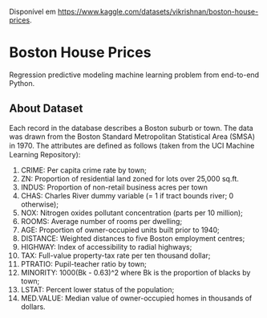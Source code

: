 Disponível em https://www.kaggle.com/datasets/vikrishnan/boston-house-prices.

# Boston House Prices
Regression predictive modeling machine learning problem from end-to-end Python.

## About Dataset

Each record in the database describes a Boston suburb or town. The data was drawn from the Boston Standard Metropolitan Statistical Area (SMSA) in 1970. The attributes are deﬁned as follows (taken from the UCI Machine Learning Repository):

1. CRIME: Per capita crime rate by town;
2. ZN: Proportion of residential land zoned for lots over 25,000 sq.ft.
3. INDUS: Proportion of non-retail business acres per town
4. CHAS: Charles River dummy variable (= 1 if tract bounds river; 0 otherwise);
5. NOX: Nitrogen oxides pollutant concentration (parts per 10 million);
6. ROOMS: Average number of rooms per dwelling;
7. AGE: Proportion of owner-occupied units built prior to 1940;
8. DISTANCE: Weighted distances to five Boston employment centres;
9. HIGHWAY: Index of accessibility to radial highways;
10. TAX: Full-value property-tax rate per ten thousand dollar; 
11. PTRATIO: Pupil-teacher ratio by town;
12. MINORITY: 1000(Bk - 0.63)^2 where Bk is the proportion of blacks by town;
13. LSTAT: Percent lower status of the population;
14. MED.VALUE: Median value of owner-occupied homes in thousands of dollars.